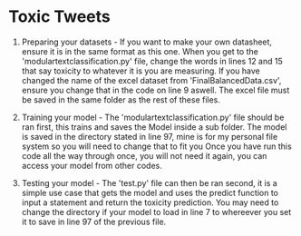 # Toxic Tweets

1) Preparing your datasets -
If you want to make your own datasheet, ensure it is in the same format as this one. When you get to the 'modulartextclassification.py'
file, change the words in lines 12 and 15 that say toxicity to whatever it is you are measuring. If you have changed the name of the excel dataset from 'FinalBalancedData.csv', ensure you change that in the code on line 9 aswell. The excel file must be saved in the same folder as the rest of these files.

2) Training your model -
The 'modulartextclassification.py' file should be ran first, this trains and saves the Model inside a sub folder.
The model is saved in the directory stated in line 97, mine is for my personal file system so you will need to change that to fit you
Once you have run this code all the way through once, you will not need it again, you can access your model from other codes.

3) Testing your model -
The 'test.py' file can then be ran second, it is a simple use case that gets the model and uses the predict function to input a statement and return the toxicity prediction. You may need to change the directory if your model to load in line 7 to whereever you set it to save in line 97 of the previous file.

